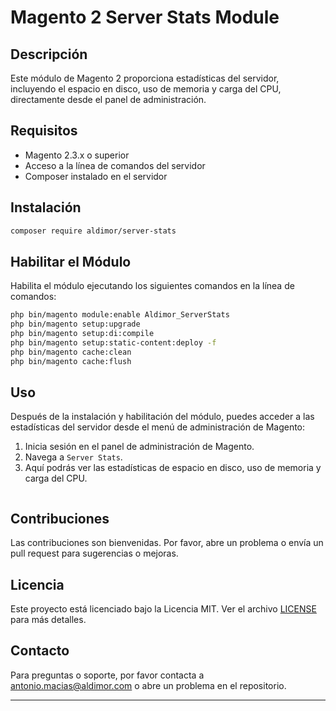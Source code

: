
# Magento 2 Server Stats Module

## Descripción
Este módulo de Magento 2 proporciona estadísticas del servidor, incluyendo el espacio en disco, uso de memoria y carga del CPU, directamente desde el panel de administración.

## Requisitos
- Magento 2.3.x o superior
- Acceso a la línea de comandos del servidor
- Composer instalado en el servidor

## Instalación

```bash
composer require aldimor/server-stats
```

## Habilitar el Módulo

Habilita el módulo ejecutando los siguientes comandos en la línea de comandos:

```bash
php bin/magento module:enable Aldimor_ServerStats
php bin/magento setup:upgrade
php bin/magento setup:di:compile
php bin/magento setup:static-content:deploy -f
php bin/magento cache:clean
php bin/magento cache:flush
```

## Uso

Después de la instalación y habilitación del módulo, puedes acceder a las estadísticas del servidor desde el menú de administración de Magento:

1. Inicia sesión en el panel de administración de Magento.
2. Navega a `Server Stats`.
3. Aquí podrás ver las estadísticas de espacio en disco, uso de memoria y carga del CPU.
    ```

## Contribuciones

Las contribuciones son bienvenidas. Por favor, abre un problema o envía un pull request para sugerencias o mejoras.

## Licencia

Este proyecto está licenciado bajo la Licencia MIT. Ver el archivo [LICENSE](LICENSE) para más detalles.

## Contacto

Para preguntas o soporte, por favor contacta a antonio.macias@aldimor.com o abre un problema en el repositorio.

---

